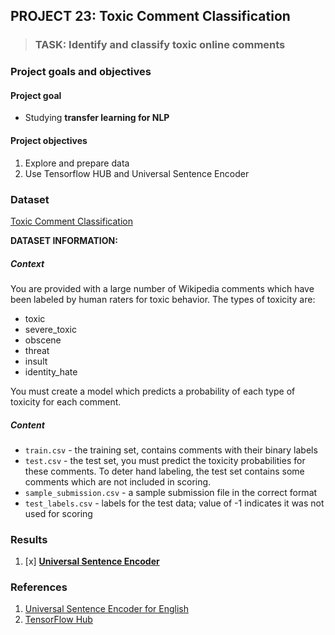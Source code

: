 ## PROJECT 23: Toxic Comment Classification

> ### TASK: Identify and classify toxic online comments

### Project goals and objectives

#### Project goal

- Studying **transfer learning for NLP**

#### Project objectives

1. Explore and prepare data 
2. Use Tensorflow HUB and Universal Sentence Encoder 

### Dataset

[Toxic Comment Classification](https://www.kaggle.com/c/jigsaw-toxic-comment-classification-challenge/data)

**DATASET INFORMATION:**


##### Context
You are provided with a large number of Wikipedia comments which have been labeled by human raters for toxic behavior. The types of toxicity are:

- toxic
- severe_toxic
- obscene
- threat
- insult
- identity_hate

You must create a model which predicts a probability of each type of toxicity for each comment.


##### Content
- `train.csv` - the training set, contains comments with their binary labels
- `test.csv` - the test set, you must predict the toxicity probabilities for these comments. To deter hand labeling, the test set contains some comments which are not included in scoring.
- `sample_submission.csv` - a sample submission file in the correct format
- `test_labels.csv` - labels for the test data; value of -1 indicates it was not used for scoring

### Results

1. [x] [**Universal Sentence Encoder**](https://github.com/rttrif/TrifonovRS.Deep_Learning_Portfolio.github.io/blob/main/Project%2023:%20Toxic%20Comment%20Classification/Universal_Sentence_Encoder_TL.ipynb)


### References

1. [Universal Sentence Encoder for English](https://aclanthology.org/D18-2029.pdf)
2. [TensorFlow Hub](https://tfhub.dev/google/universal-sentence-encoder/4)
